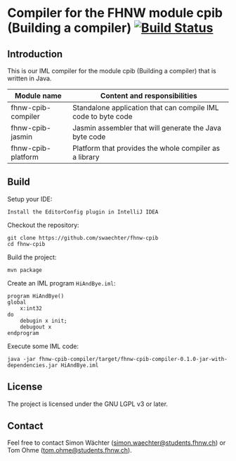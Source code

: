 # Compiler for the FHNW module cpib (Building a compiler) [![Build Status](https://travis-ci.org/swaechter/fhnw-cpib.svg?branch=master)](https://travis-ci.org/swaechter/fhnw-cpib)

## Introduction

This is our IML compiler for the module cpib (Building a compiler) that
is written in Java.

| Module name           | Content and responsibilities                                  |
| ----------------------|-------------------------------------------------------------- |
| fhnw-cpib-compiler    | Standalone application that can compile IML code to byte code |
| fhnw-cpib-jasmin      | Jasmin assembler that will generate the Java byte code        |
| fhnw-cpib-platform    | Platform that provides the whole compiler as a library        |

## Build

Setup your IDE:

    Install the EditorConfig plugin in IntelliJ IDEA

Checkout the repository:

    git clone https://github.com/swaechter/fhnw-cpib
    cd fhnw-cpib

Build the project:

    mvn package

Create an IML program `HiAndBye.iml`:

    program HiAndBye()
    global
        x:int32
    do
        debugin x init;
        debugout x
    endprogram

Execute some IML code:

    java -jar fhnw-cpib-compiler/target/fhnw-cpib-compiler-0.1.0-jar-with-dependencies.jar HiAndBye.iml
 
## License

The project is licensed under the GNU LGPL v3 or later.

## Contact

Feel free to contact Simon Wächter (simon.waechter@students.fhnw.ch)
or Tom Ohme (tom.ohme@students.fhnw.ch).
